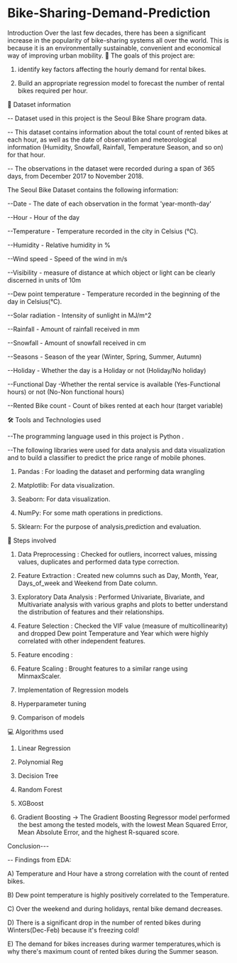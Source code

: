 # Bike-Sharing-Demand-Prediction

Introduction
Over the last few decades, there has been a significant increase in the popularity of bike-sharing systems 
all over the world. This is because it is an environmentally 
sustainable, convenient and economical way of improving urban mobility. 
🎯 The goals of this project are:
1) identify key factors affecting the hourly demand for rental bikes.

2) Build an appropriate regression model to forecast the number of rental bikes required per hour.


📖 Dataset information

-- Dataset used in this project is the Seoul Bike Share program data.

-- This dataset contains information about the total count of rented bikes at each hour,
as well as the date of observation and meteorological information (Humidity, Snowfall, Rainfall, Temperature Season, and so on) for that hour.

-- The observations in the dataset were recorded during a span of 365 days, from December 2017 to November 2018.

The Seoul Bike Dataset contains the following information:

--Date - The date of each observation in the format 'year-month-day'

--Hour - Hour of the day

--Temperature - Temperature recorded in the city in Celsius (°C).

--Humidity - Relative humidity in %

--Wind speed - Speed of the wind in m/s

--Visibility - measure of distance at which object or light can be clearly discerned in units of 10m

--Dew point temperature - Temperature recorded in the beginning of the day in Celsius(°C).

--Solar radiation - Intensity of sunlight in MJ/m^2

--Rainfall - Amount of rainfall received in mm

--Snowfall - Amount of snowfall received in cm

--Seasons - Season of the year (Winter, Spring, Summer, Autumn)

--Holiday - Whether the day is a Holiday or not (Holiday/No holiday)

--Functional Day -Whether the rental service is available (Yes-Functional hours) or not (No-Non functional hours)

--Rented Bike count - Count of bikes rented at each hour (target variable)


🛠️ Tools and Technologies used

--The programming language used in this project is Python . 

--The following libraries were used for data analysis and data visualization and to build a classifier to predict the price range of mobile phones.

1) Pandas : For loading the dataset and performing data wrangling

2) Matplotlib: For data visualization.

3) Seaborn: For data visualization.

4) NumPy: For some math operations in predictions.

5) Sklearn: For the purpose of analysis,prediction and evaluation.

📑 Steps involved

1) Data Preprocessing : Checked for outliers, incorrect values, missing values, duplicates and performed data type correction.

2) Feature Extraction : Created new columns such as Day, Month, Year, Days_of_week and Weekend from Date column.

3) Exploratory Data Analysis : Performed Univariate, Bivariate, and Multivariate analysis with various graphs and plots to better understand the distribution of features and their relationships.

4) Feature Selection : Checked the VIF value (measure of multicollinearity) and dropped Dew point Temperature and Year which were highly correlated with other independent features.

5) Feature encoding : 

6) Feature Scaling : Brought features to a similar range using MinmaxScaler.

7) Implementation of Regression models

8) Hyperparameter tuning

9) Comparison of models


💻 Algorithms used

1) Linear Regression

2) Polynomial Reg

3) Decision Tree

4) Random Forest

5) XGBoost

6) Gradient Boosting → The Gradient Boosting Regressor model performed the best among the tested models, with the lowest Mean Squared Error, Mean Absolute Error, and the highest R-squared score.


Conclusion---

-- Findings from EDA:

A) Temperature and Hour have a strong correlation with the count of rented bikes.

B) Dew point temperature is highly positively correlated to the Temperature.

C) Over the weekend and during holidays, rental bike demand decreases.

D) There is a significant drop in the number of rented bikes during Winters(Dec-Feb) because it's freezing cold!

E) The demand for bikes increases during warmer temperatures,which is why there's maximum count of rented bikes during the Summer season.
